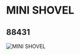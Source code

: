 # MINI SHOVEL
## 88431
![MINI SHOVEL](https://lc-www-live-s.legocdn.com/media/bricks/5/2/4569130.jpg)